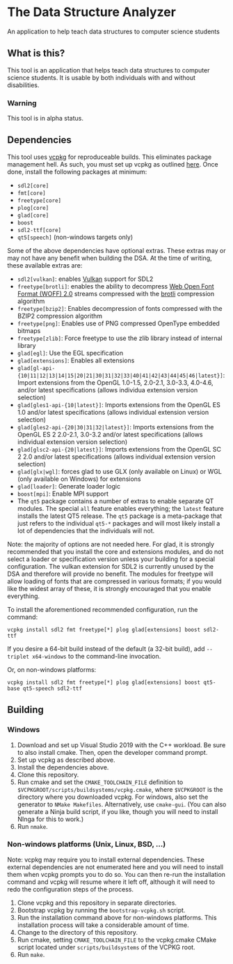 # The Data Structure Analyzer
An application to help teach data structures to computer science students

## What is this?

This tool is an application that helps teach data structures to computer science students. It is usable by both individuals with and without disabilities.

### Warning

This tool is in alpha status.

## Dependencies

This tool uses [vcpkg](https://github.com/microsoft/vcpkg) for reproduceable builds. This eliminates package management hell. As such, you must set up vcpkg as outlined [here](https://docs.microsoft.com/en-us/cpp/build/install-vcpkg). Once done, install the following packages at minimum:

* `sdl2[core]`
* `fmt[core]`
* `freetype[core]`
* `plog[core]`
* `glad[core]`
* `boost`
* `sdl2-ttf[core]`
* `qt5[speech]` (non-windows targets only)

Some of the above dependencies have optional extras. These extras may or may not have any benefit when building the DSA. At the time of writing, these available extras are:

* `sdl2[vulkan]`: enables [Vulkan](https://www.khronos.org/vulkan) support for SDL2
* `freetype[brotli]`: enables the ability to decompress [Web Open Font Format (WOFF) 2.0](https://www.w3.org/TR/WOFF2) streams compressed with the [brotli](https://github.com/google/brotli) compression algorithm
* `freetype[bzip2]`: Enables decompression of fonts compressed with the BZIP2 compression algorithm
* `freetype[png]`: Enables use of PNG compressed OpenType embedded bitmaps
* `freetype[zlib]`: Force freetype to use the zlib library instead of internal library
* `glad[egl]`: Use the EGL specification
* `glad[extensions]`: Enables all extensions
* `glad[gl-api-{10|11|12|13|14|15|20|21|30|31|32|33|40|41|42|43|44|45|46|latest}]`: Import extensions from the OpenGL 1.0-1.5, 2.0-2.1, 3.0-3.3, 4.0-4.6, and/or latest specifications (allows individua extension version selection)
* `glad[gles1-api-{10|latest}]`: Imports extensions from the OpenGL ES 1.0 and/or latest specifications (allows individual extension version selection)
* `glad[gles2-api-{20|30|31|32|latest}]`: Imports extensions from the OpenGL ES 2 2.0-2.1, 3.0-3.2  and/or latest specifications (allows individual extension version selection)
* `glad[glsc2-api-{20|latest}]`: Imports extensions from the OpenGL SC 2 2.0 and/or latest specifications (allows individual extension version selection)
* `glad[glx|wgl]`: forces glad to use GLX (only available on Linux) or WGL (only available on Windows) for extensions
* `glad[loader]`: Generate loader logic
* `boost[mpi]`: Enable MPI support
* The `qt5` package contains a number of extras to enable separate QT modules. The special `all` feature enables everything; the `latest` feature installs the latest QT5 release. The `qt5` package is a meta-package that just refers to the individual `qt5-*` packages and will most likely install a lot of dependencies that the individuals will not.

Note: the majority of options are not needed here. For glad, it is strongly recommended that you install the core and extensions modules, and do not select a loader or specification version unless your building for a special configuration. The vulkan extension for SDL2 is currently unused by the DSA and therefore will provide no benefit. The modules for freetype will allow loading of fonts that are compressed in various formats; if you would like the widest array of these, it is strongly encouraged that you enable everything.

To install the aforementioned recommended configuration, run the command:

```none
vcpkg install sdl2 fmt freetype[*] plog glad[extensions] boost sdl2-ttf
```

If you desire a 64-bit build instead of the default (a 32-bit build), add `--triplet x64-windows` to the command-line invocation.

Or, on non-windows platforms:

```none
vcpkg install sdl2 fmt freetype[*] plog glad[extensions] boost qt5-base qt5-speech sdl2-ttf
```

## Building

### Windows

1. Download and set up Visual Studio 2019 with the C++ workload. Be sure to also install cmake. Then, open the developer command prompt.
2. Set up vcpkg as described above.
3. Install the dependencies above.
4. Clone this repository.
5. Run cmake and set the `CMAKE_TOOLCHAIN_FILE` definition to `$VCPKGROOT/scripts/buildsystems/vcpkg.cmake`, where `$VCPKGROOT` is the directory where you downloaded vcpkg. For windows, also set the generator to `NMake Makefiles`. Alternatively, use `cmake-gui`. (You can also generate a Ninja build script, if you like, though you will need to install NInga for this to work.)
6. Run `nmake`.

### Non-windows platforms (Unix, Linux, BSD, ...)

Note: vcpkg may require you to install external dependencies. These external dependencies are not enumerated here and you will need to install them when vcpkg prompts you to do so. You can then re-run the installation command and vcpkg will resume where it left off, although it will need to redo the configuration steps of the process.

1. Clone vcpkg and this repository in separate directories.
2. Bootstrap vcpkg by running the `bootstrap-vcpkg.sh` script.
3. Run the installation command above for non-windows platforms. This installation process will take a considerable amount of time.
4. Change to the directory of this repository.
5. Run cmake, setting `CMAKE_TOOLCHAIN_FILE` to the vcpkg.cmake CMake script located under `scripts/buildsystems` of the VCPKG root.
6. Run `make`.

